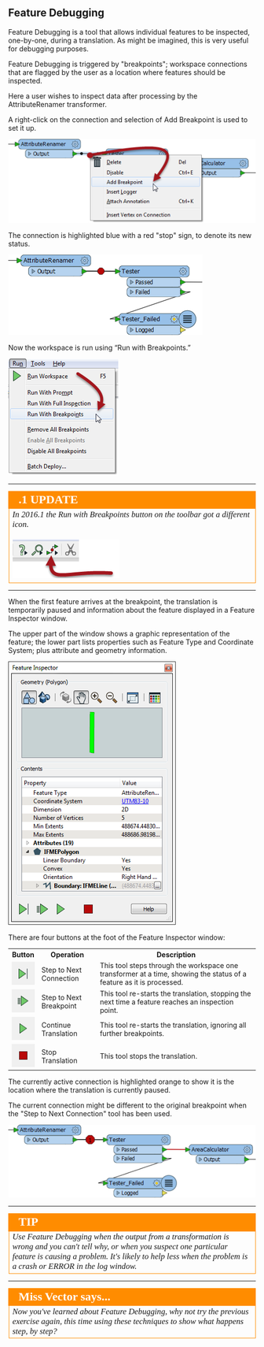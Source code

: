 ## Feature Debugging ##
Feature Debugging is a tool that allows individual features to be inspected, one-by-one, during a translation. As might be imagined, this is very useful for debugging purposes.

Feature Debugging is triggered by "breakpoints"; workspace connections that are flagged by the user as a location where features should be inspected.

Here a user wishes to inspect data after processing by the AttributeRenamer transformer.

A right-click on the connection and selection of Add Breakpoint is used to set it up.

![](./Images/Img3.73.AddBreakpoint.png)

The connection is highlighted blue with a red "stop" sign, to denote its new status.

![](./Images/Img3.74.BreakpointOnCanvas.png)

Now the workspace is run using “Run with Breakpoints.”

![](./Images/Img3.75.RunWithBreakpoint.png)

---

<!--Updated Section--> 

<table style="border-spacing: 0px">
<tr>
<td style="vertical-align:middle;background-color:darkorange;border: 2px solid darkorange">
<i class="fa fa-bolt fa-lg fa-pull-left fa-fw" style="color:white;padding-right: 12px;vertical-align:text-top"></i>
<span style="color:white;font-size:x-large;font-weight: bold;font-family:serif">.1 UPDATE</span>
</td>
</tr>

<tr>
<td style="border: 1px solid darkorange">
<span style="font-family:serif; font-style:italic; font-size:larger">
In 2016.1 the Run with Breakpoints button on the toolbar got a different icon.
<br><br><img src="./images/Img3.99f.NewDebugIcon.png">
</span>
</td>
</tr>
</table>

---

When the first feature arrives at the breakpoint, the translation is temporarily paused and information about the feature displayed in a Feature Inspector window.

The upper part of the window shows a graphic representation of the feature; the lower part lists properties such as Feature Type and Coordinate System; plus attribute and geometry information.

![](./Images/Img3.76.InspectionDialog.png)

There are four buttons at the foot of the Feature Inspector window:

<table>

<tr>
<th>Button</th>
<th>Operation</th>
<th>Description</th>
</tr>

<tr>
<td><img src="./Images/Img3.77.InspectionDialogNextStepIcon.png"></td>
<td>Step to Next Connection</td>
<td>This tool steps through the workspace one transformer at a time, showing the status of a feature as it is processed.</td>
</tr>

<tr>
<td><img src="./Images/Img3.78.InspectionDialogNextBreakpointIcon.png"></td>
<td>Step to Next Breakpoint</td>
<td>This tool re-starts the translation, stopping the next time a feature reaches an inspection point.</td>
</tr>

<tr>
<td><img src="./Images/Img3.79.InspectionDialogPlayIcon.png"></td>
<td>Continue Translation</td>
<td>This tool re-starts the translation, ignoring all further breakpoints.</td>
</tr>

<tr>
<td><img src="./Images/Img3.80.InspectionDialogRunIcon.png"></td>
<td>Stop Translation</td>
<td>This tool stops the translation.</td>
</tr>

</table>

The currently active connection is highlighted orange to show it is the location where the translation is currently paused.

The current connection might be different to the original breakpoint when the "Step to Next Connection" tool has been used.

![](./Images/Img3.81.FeatureInspectionOrangeConnection.png)


---

<!--Tip Section--> 

<table style="border-spacing: 0px">
<tr>
<td style="vertical-align:middle;background-color:darkorange;border: 2px solid darkorange">
<i class="fa fa-info-circle fa-lg fa-pull-left fa-fw" style="color:white;padding-right: 12px;vertical-align:text-top"></i>
<span style="color:white;font-size:x-large;font-weight: bold;font-family:serif">TIP</span>
</td>
</tr>

<tr>
<td style="border: 1px solid darkorange">
<span style="font-family:serif; font-style:italic; font-size:larger">
Use Feature Debugging when the output from a transformation is wrong and you can't tell why, or when you suspect one particular feature is causing a problem. It's likely to help less when the problem is a crash or ERROR in the log window.
</span>
</td>
</tr>
</table>

---

<!--Person X Says Section-->

<table style="border-spacing: 0px">
<tr>
<td style="vertical-align:middle;background-color:darkorange;border: 2px solid darkorange">
<i class="fa fa-quote-left fa-lg fa-pull-left fa-fw" style="color:white;padding-right: 12px;vertical-align:text-top"></i>
<span style="color:white;font-size:x-large;font-weight: bold;font-family:serif">Miss Vector says...</span>
</td>
</tr>

<tr>
<td style="border: 1px solid darkorange">
<span style="font-family:serif; font-style:italic; font-size:larger">
Now you've learned about Feature Debugging, why not try the previous exercise again, this time using these techniques to show what happens step, by step?
</span>
</td>
</tr>
</table>